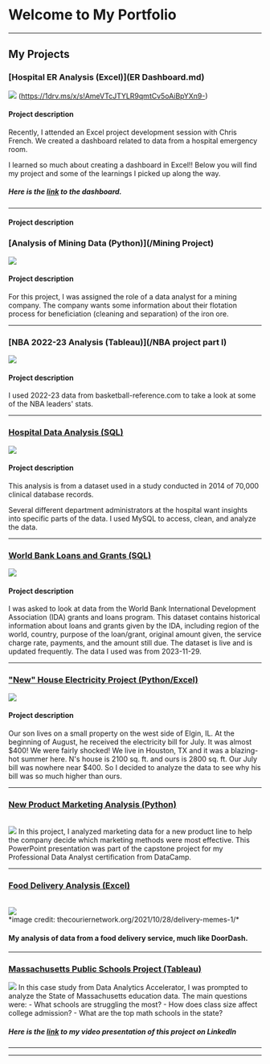 # Welcome to My Portfolio

---

## My Projects

### [Hospital ER Analysis (Excel)](ER Dashboard.md)
<img src="images/ER Ortho dashboard.png?raw=true"/> (https://1drv.ms/x/s!AmeVTcJTYLR9qmtCv5oAiBpYXn9-) <br>
#### Project description
Recently, I attended an Excel project development session with Chris French. We created a dashboard related to data from a hospital emergency room. 

I learned so much about creating a dashboard in Excel!! Below you will find my project and some of the learnings I picked up along the way.

##### Here is the [link](https://1drv.ms/x/s!AmeVTcJTYLR9qmtCv5oAiBpYXn9-) to the dashboard.

___

#### Project description




### [Analysis of Mining Data (Python)](/Mining Project)
<img src="images/ext-froth-flotation.png.jpeg?raw=true"/> <br>
#### Project description 
For this project, I was assigned the role of a data analyst for a mining company. The company wants some information about their flotation process for beneficiation (cleaning and separation) of the iron ore.

___

### [NBA 2022-23 Analysis (Tableau)](/NBA project part I)
<img src="images/Black & White Modern Basketball LinkedIn Banner.png?raw=true"/> <br>
#### Project description 
I used 2022-23 data from basketball-reference.com to take a look at some of the NBA leaders' stats.

___
### [Hospital Data Analysis (SQL)](/Hospital_Data_Analysis)
<img src="images/Hospital Data Analysis Project banner.png?raw=true"/> <br>
#### Project description 
This analysis is from a dataset used in a study conducted in 2014 of 70,000 clinical database records.

Several different department administrators at the hospital want insights into specific parts of the data. I used MySQL to access, clean, and analyze the data.

---
### [World Bank Loans and Grants (SQL)](/Banking_project)
<img src="images/World Bank IDA logo.png?raw=true"/> <br>
#### Project description 
I was asked to look at data from the World Bank International Development Association (IDA) grants and loans program. This dataset contains historical information about loans and grants given by the IDA, including region of the world, country, purpose of the loan/grant, original amount given, the service charge rate, payments, and the amount still due. The dataset is live and is updated frequently. The data I used was from 2023-11-29.

---
### ["New" House Electricity Project (Python/Excel)](/New_House_Electricity_Project)
<img src="images/Final HIghPoint Elec analysis.png?raw=true"/> <br>
#### Project description 
Our son lives on a small property on the west side of Elgin, IL. At the beginning of August, he received the electricity bill for July. It was almost $400! We were fairly shocked! We live in Houston, TX and it was a blazing-hot summer here. N's house is 2100 sq. ft. and ours is 2800 sq. ft. Our July bill was nowhere near $400. So I decided to analyze the data to see why his bill was so much higher than ours.

---
### [New Product Marketing Analysis (Python)](/files/DataCamp_presentation.pdf)
<br>
<img src="images/Image_for_DataCamp_presentation_title.png?raw=true"/>
In this project, I analyzed marketing data for a new product line to help the company decide which marketing methods were most effective. This PowerPoint presentation was part of the capstone project for my Professional Data Analyst certification from DataCamp. 

---
### [Food Delivery Analysis (Excel)](https://www.linkedin.com/pulse/foods-here-beth-robertson-cqc8c?trackingId=X1awjXu1Qs2asCPltCGNbQ%3D%3D&lipi=urn%3Ali%3Apage%3Ad_flagship3_detail_base%3BXlbKfQ1JTDe9FrGCIvxqBQ%3D%3D)
<br>
<img src="images/Speed Racer.webp?raw=true"/> <br> *image credit: thecouriernetwork.org/2021/10/28/delivery-memes-1/*
<br>

#### My analysis of data from a food delivery service, much like DoorDash.
 
---
### [Massachusetts Public Schools Project (Tableau)](https://www.linkedin.com/posts/bethmrobertson_analysis-of-massachusetts-public-school-data-activity-7129998073363120128-E1Wk?utm_source=share&utm_medium=member_desktop)
<img src="images/Mass%20Public%20Schools%20dashboard%20pic.png?raw=true"/>
In this case study from Data Analytics Accelerator, I was prompted to analyze the State of Massachusetts education data. The main questions were:
- What schools are struggling the most?
- How does class size affect college admission?
- What are the top math schools in the state?

##### Here is the [link](https://www.linkedin.com/posts/bethmrobertson_analysis-of-massachusetts-public-school-data-activity-7129998073363120128-E1Wk?utm_source=share&utm_medium=member_desktop) to my video presentation of this project on LinkedIn
---


---




